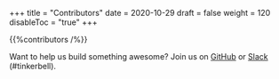 +++
title = "Contributors"
date = 2020-10-29
draft = false
weight = 120
disableToc = "true"
+++

{{%contributors /%}}

Want to help us build something awesome? Join us on [GitHub](https://github.com/tinkerbell) or [Slack](https://slack.cncf.io) (#tinkerbell).
